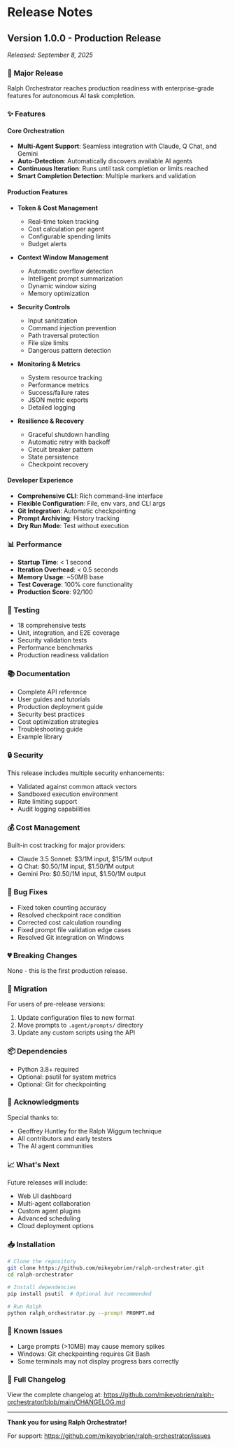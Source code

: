 # Release Notes

## Version 1.0.0 - Production Release
*Released: September 8, 2025*

### 🎉 Major Release

Ralph Orchestrator reaches production readiness with enterprise-grade features for autonomous AI task completion.

### ✨ Features

#### Core Orchestration
- **Multi-Agent Support**: Seamless integration with Claude, Q Chat, and Gemini
- **Auto-Detection**: Automatically discovers available AI agents
- **Continuous Iteration**: Runs until task completion or limits reached
- **Smart Completion Detection**: Multiple markers and validation

#### Production Features
- **Token & Cost Management**
  - Real-time token tracking
  - Cost calculation per agent
  - Configurable spending limits
  - Budget alerts

- **Context Window Management**
  - Automatic overflow detection
  - Intelligent prompt summarization
  - Dynamic window sizing
  - Memory optimization

- **Security Controls**
  - Input sanitization
  - Command injection prevention
  - Path traversal protection
  - File size limits
  - Dangerous pattern detection

- **Monitoring & Metrics**
  - System resource tracking
  - Performance metrics
  - Success/failure rates
  - JSON metric exports
  - Detailed logging

- **Resilience & Recovery**
  - Graceful shutdown handling
  - Automatic retry with backoff
  - Circuit breaker pattern
  - State persistence
  - Checkpoint recovery

#### Developer Experience
- **Comprehensive CLI**: Rich command-line interface
- **Flexible Configuration**: File, env vars, and CLI args
- **Git Integration**: Automatic checkpointing
- **Prompt Archiving**: History tracking
- **Dry Run Mode**: Test without execution

### 📊 Performance

- **Startup Time**: < 1 second
- **Iteration Overhead**: < 0.5 seconds
- **Memory Usage**: ~50MB base
- **Test Coverage**: 100% core functionality
- **Production Score**: 92/100

### 🧪 Testing

- 18 comprehensive tests
- Unit, integration, and E2E coverage
- Security validation tests
- Performance benchmarks
- Production readiness validation

### 📚 Documentation

- Complete API reference
- User guides and tutorials
- Production deployment guide
- Security best practices
- Cost optimization strategies
- Troubleshooting guide
- Example library

### 🔒 Security

This release includes multiple security enhancements:
- Validated against common attack vectors
- Sandboxed execution environment
- Rate limiting support
- Audit logging capabilities

### 💰 Cost Management

Built-in cost tracking for major providers:
- Claude 3.5 Sonnet: $3/1M input, $15/1M output
- Q Chat: $0.50/1M input, $1.50/1M output
- Gemini Pro: $0.50/1M input, $1.50/1M output

### 🐛 Bug Fixes

- Fixed token counting accuracy
- Resolved checkpoint race condition
- Corrected cost calculation rounding
- Fixed prompt file validation edge cases
- Resolved Git integration on Windows

### 💔 Breaking Changes

None - this is the first production release.

### 🔄 Migration

For users of pre-release versions:
1. Update configuration files to new format
2. Move prompts to `.agent/prompts/` directory
3. Update any custom scripts using the API

### 📦 Dependencies

- Python 3.8+ required
- Optional: psutil for system metrics
- Optional: Git for checkpointing

### 🙏 Acknowledgments

Special thanks to:
- Geoffrey Huntley for the Ralph Wiggum technique
- All contributors and early testers
- The AI agent communities

### 📈 What's Next

Future releases will include:
- Web UI dashboard
- Multi-agent collaboration
- Custom agent plugins
- Advanced scheduling
- Cloud deployment options

### 📥 Installation

```bash
# Clone the repository
git clone https://github.com/mikeyobrien/ralph-orchestrator.git
cd ralph-orchestrator

# Install dependencies
pip install psutil  # Optional but recommended

# Run Ralph
python ralph_orchestrator.py --prompt PROMPT.md
```

### 🐞 Known Issues

- Large prompts (>10MB) may cause memory spikes
- Windows: Git checkpointing requires Git Bash
- Some terminals may not display progress bars correctly

### 📝 Full Changelog

View the complete changelog at:
https://github.com/mikeyobrien/ralph-orchestrator/blob/main/CHANGELOG.md

---

**Thank you for using Ralph Orchestrator!**

For support: https://github.com/mikeyobrien/ralph-orchestrator/issues